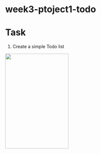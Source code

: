 # week3-ptoject1-todo



# Task 
1. Create a simple Todo list 
<img src="https://user-images.githubusercontent.com/44459664/137013079-217233c7-1b12-4371-aa4c-e6f43921e912.png" width="200" height="300"/>
     
     
     
     



